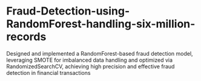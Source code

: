 # Fraud-Detection-using-RandomForest-handling-six-million-records
Designed and implemented a RandomForest-based fraud detection model, leveraging SMOTE for imbalanced data handling and optimized via RandomizedSearchCV, achieving high precision and effective fraud detection in financial transactions
